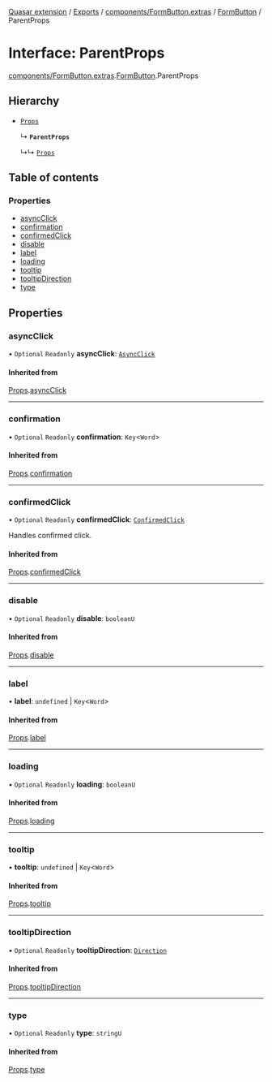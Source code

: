 [Quasar extension](../index.md) / [Exports](../modules.md) / [components/FormButton.extras](../modules/components_FormButton_extras.md) / [FormButton](../modules/components_FormButton_extras.FormButton.md) / ParentProps

# Interface: ParentProps

[components/FormButton.extras](../modules/components_FormButton_extras.md).[FormButton](../modules/components_FormButton_extras.FormButton.md).ParentProps

## Hierarchy

- [`Props`](components_BaseButton_extras.BaseButton.Props.md)

  ↳ **`ParentProps`**

  ↳↳ [`Props`](components_FormButton_extras.FormButton.Props.md)

## Table of contents

### Properties

- [asyncClick](components_FormButton_extras.FormButton.ParentProps.md#asyncclick)
- [confirmation](components_FormButton_extras.FormButton.ParentProps.md#confirmation)
- [confirmedClick](components_FormButton_extras.FormButton.ParentProps.md#confirmedclick)
- [disable](components_FormButton_extras.FormButton.ParentProps.md#disable)
- [label](components_FormButton_extras.FormButton.ParentProps.md#label)
- [loading](components_FormButton_extras.FormButton.ParentProps.md#loading)
- [tooltip](components_FormButton_extras.FormButton.ParentProps.md#tooltip)
- [tooltipDirection](components_FormButton_extras.FormButton.ParentProps.md#tooltipdirection)
- [type](components_FormButton_extras.FormButton.ParentProps.md#type)

## Properties

### asyncClick

• `Optional` `Readonly` **asyncClick**: [`AsyncClick`](components_api_async_click.asyncClick.AsyncClick.md)

#### Inherited from

[Props](components_BaseButton_extras.BaseButton.Props.md).[asyncClick](components_BaseButton_extras.BaseButton.Props.md#asyncclick)

___

### confirmation

• `Optional` `Readonly` **confirmation**: `Key`<`Word`\>

#### Inherited from

[Props](components_BaseButton_extras.BaseButton.Props.md).[confirmation](components_BaseButton_extras.BaseButton.Props.md#confirmation)

___

### confirmedClick

• `Optional` `Readonly` **confirmedClick**: [`ConfirmedClick`](components_api_confirmed_click.confirmedClick.ConfirmedClick.md)

Handles confirmed click.

#### Inherited from

[Props](components_BaseButton_extras.BaseButton.Props.md).[confirmedClick](components_BaseButton_extras.BaseButton.Props.md#confirmedclick)

___

### disable

• `Optional` `Readonly` **disable**: `booleanU`

#### Inherited from

[Props](components_BaseButton_extras.BaseButton.Props.md).[disable](components_BaseButton_extras.BaseButton.Props.md#disable)

___

### label

• **label**: `undefined` \| `Key`<`Word`\>

#### Inherited from

[Props](components_BaseButton_extras.BaseButton.Props.md).[label](components_BaseButton_extras.BaseButton.Props.md#label)

___

### loading

• `Optional` `Readonly` **loading**: `booleanU`

#### Inherited from

[Props](components_BaseButton_extras.BaseButton.Props.md).[loading](components_BaseButton_extras.BaseButton.Props.md#loading)

___

### tooltip

• **tooltip**: `undefined` \| `Key`<`Word`\>

#### Inherited from

[Props](components_BaseButton_extras.BaseButton.Props.md).[tooltip](components_BaseButton_extras.BaseButton.Props.md#tooltip)

___

### tooltipDirection

• `Optional` `Readonly` **tooltipDirection**: [`Direction`](../modules/components_api_direction.direction.md#direction)

#### Inherited from

[Props](components_BaseButton_extras.BaseButton.Props.md).[tooltipDirection](components_BaseButton_extras.BaseButton.Props.md#tooltipdirection)

___

### type

• `Optional` `Readonly` **type**: `stringU`

#### Inherited from

[Props](components_BaseButton_extras.BaseButton.Props.md).[type](components_BaseButton_extras.BaseButton.Props.md#type)

